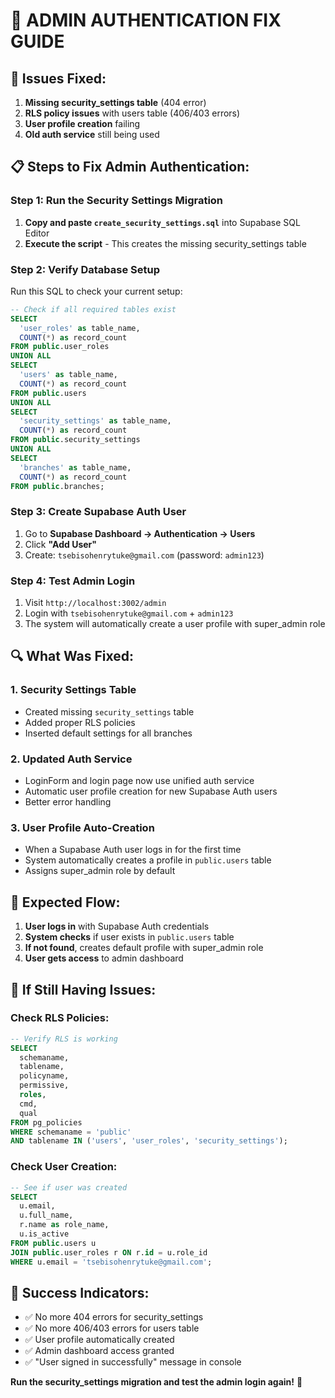 # 🔧 ADMIN AUTHENTICATION FIX GUIDE

## 🚨 Issues Fixed:

1. **Missing security_settings table** (404 error)
2. **RLS policy issues** with users table (406/403 errors)
3. **User profile creation** failing
4. **Old auth service** still being used

## 📋 Steps to Fix Admin Authentication:

### Step 1: Run the Security Settings Migration

1. **Copy and paste `create_security_settings.sql`** into Supabase SQL Editor
2. **Execute the script** - This creates the missing security_settings table

### Step 2: Verify Database Setup

Run this SQL to check your current setup:

```sql
-- Check if all required tables exist
SELECT 
  'user_roles' as table_name,
  COUNT(*) as record_count
FROM public.user_roles
UNION ALL
SELECT 
  'users' as table_name,
  COUNT(*) as record_count
FROM public.users
UNION ALL
SELECT 
  'security_settings' as table_name,
  COUNT(*) as record_count
FROM public.security_settings
UNION ALL
SELECT 
  'branches' as table_name,
  COUNT(*) as record_count
FROM public.branches;
```

### Step 3: Create Supabase Auth User

1. Go to **Supabase Dashboard → Authentication → Users**
2. Click **"Add User"**
3. Create: `tsebisohenrytuke@gmail.com` (password: `admin123`)

### Step 4: Test Admin Login

1. Visit `http://localhost:3002/admin`
2. Login with `tsebisohenrytuke@gmail.com` + `admin123`
3. The system will automatically create a user profile with super_admin role

## 🔍 What Was Fixed:

### 1. **Security Settings Table**
- Created missing `security_settings` table
- Added proper RLS policies
- Inserted default settings for all branches

### 2. **Updated Auth Service**
- LoginForm and login page now use unified auth service
- Automatic user profile creation for new Supabase Auth users
- Better error handling

### 3. **User Profile Auto-Creation**
- When a Supabase Auth user logs in for the first time
- System automatically creates a profile in `public.users` table
- Assigns super_admin role by default

## 🎯 Expected Flow:

1. **User logs in** with Supabase Auth credentials
2. **System checks** if user exists in `public.users` table
3. **If not found**, creates default profile with super_admin role
4. **User gets access** to admin dashboard

## 🚨 If Still Having Issues:

### Check RLS Policies:
```sql
-- Verify RLS is working
SELECT 
  schemaname,
  tablename,
  policyname,
  permissive,
  roles,
  cmd,
  qual
FROM pg_policies 
WHERE schemaname = 'public' 
AND tablename IN ('users', 'user_roles', 'security_settings');
```

### Check User Creation:
```sql
-- See if user was created
SELECT 
  u.email,
  u.full_name,
  r.name as role_name,
  u.is_active
FROM public.users u
JOIN public.user_roles r ON r.id = u.role_id
WHERE u.email = 'tsebisohenrytuke@gmail.com';
```

## 🎉 Success Indicators:

- ✅ No more 404 errors for security_settings
- ✅ No more 406/403 errors for users table
- ✅ User profile automatically created
- ✅ Admin dashboard access granted
- ✅ "User signed in successfully" message in console

**Run the security_settings migration and test the admin login again!** 🚀
